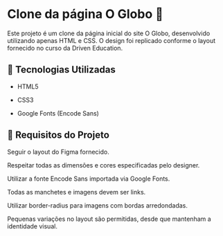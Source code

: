 # Clone da página O Globo 📰
Este projeto é um clone da página inicial do site O Globo, desenvolvido utilizando apenas HTML e CSS. O design foi replicado conforme o layout fornecido no curso da Driven Education.

## 🚀 Tecnologias Utilizadas

- HTML5

- CSS3

- Google Fonts (Encode Sans)

## 📌 Requisitos do Projeto

Seguir o layout do Figma fornecido.

Respeitar todas as dimensões e cores especificadas pelo designer.

Utilizar a fonte Encode Sans importada via Google Fonts.

Todas as manchetes e imagens devem ser links.

Utilizar border-radius para imagens com bordas arredondadas.

Pequenas variações no layout são permitidas, desde que mantenham a identidade visual.

